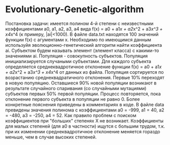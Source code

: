 # Evolutionary-Genetic-algorithm
Постановка задачи: имеется полином 4-й степени с неизвестными коэффициентами a0, a1, a2, a3, a4 вида f(x) = a0 + a1*x + a2*x^2 + a3*x^3 + x4*x^4 (к примеру, |ai|<1000). В файле data.txt находятся 100 значений функции f(x) с агументами x. Необходимо по имеющимся данным используйя эволюционно-генетический алгоритм найти коэффициента ai.
Субъектом будем называть элемент (элемент класса) с какими-то значениями ai. Популяция - совокупность субъектов. Популяция инициализируется случаными субъектами. Для каждого субъекта определяется среднеквадротичное отклонение функции f(x) = a0 + a1*x + a2*x^2 + a3*x^3 + x4*x^4 от данных из файла. Популяция сортируется по возрастанию среднеквадратичного отклонения. Первые 10% переходят в новую популяцию. Оставшиеся 90% новой популяции возникают в результате случайного спаривания (со случайными мутациями) субъектов первых 50% первой популяции. Процесс повторяется, пока отклонение первого субъекта в популяции не равно 0.
Более конкретные пояснения приведены в комментариях в коде.
В файле data превидены значения полинома с коэффициентами a0 = -999, a1 = 40, a2 = -480, a3 = -250, a4 = 52. Как правило проблем с поиском коэффициентов при "больших" степенях X не возникает. Коэффициенты для малых степеней (для a0 в частности) ищутся с большим трудом, т.к. при их изменении среднеквадротичное отклонение меняется гораздо меньше, чем в случае высоких степеней.
